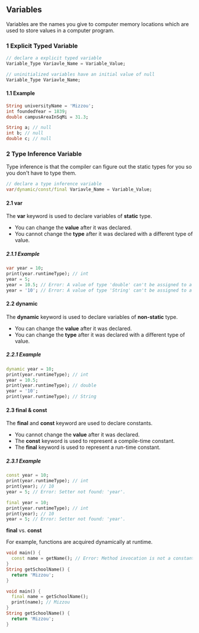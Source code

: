 ## Variables

Variables are the names you give to computer memory locations which are used to store values in a computer program.



### 1 Explicit Typed Variable

``` dart
// declare a explicit typed variable
Variable_Type Variavle_Name = Variable_Value;

// uninitialized variables have an initial value of null
Variable_Type Variavle_Name;
```

#### 1.1 Example

``` dart
String universityName = 'Mizzou';
int foundedYear = 1839;
double campusAreaInSqMi = 31.3;

String a; // null
int b; // null
double c; // null
```



### 2 Type Inference Variable

Type inference is that the compiler can figure out the static types for you so you don't have to type them.

``` dart
// declare a type inference variable
var/dynamic/const/final Variavle_Name = Variable_Value;
```

#### 2.1 var

The **var** keyword is used to declare variables of **static** type.

- You can change the **value** after it was declared.
- You cannot change the **type** after it was declared with a different type of value.

##### 2.1.1 Example

``` dart
var year = 10;
print(year.runtimeType); // int
year = 5;
year = 10.5; // Error: A value of type 'double' can't be assigned to a variable of type 'int'.
year = '10'; // Error: A value of type 'String' can't be assigned to a variable of type 'int'.
```

#### 2.2 dynamic

The **dynamic** keyword is used to declare variables of **non-static** type.

- You can change the **value** after it was declared.
- You can change the **type** after it was declared with a different type of value.

##### 2.2.1 Example

``` dart
dynamic year = 10;
print(year.runtimeType); // int
year = 10.5;
print(year.runtimeType); // double
year = '10';
print(year.runtimeType); // String
```

#### 2.3 final & const

The **final** and **const** keyword are used to declare constants.

* You cannot change the **value** after it was declared.
* The **const** keyword is used to represent a compile-time constant.
* The **final** keyword is used to represent a run-time constant.

##### 2.3.1 Example

``` dart
const year = 10;
print(year.runtimeType); // int
print(year); // 10
year = 5; // Error: Setter not found: 'year'.
```

``` dart
final year = 10;
print(year.runtimeType); // int
print(year); // 10
year = 5; // Error: Setter not found: 'year'.
```

**final** vs. **const**

For example, functions are acquired dynamically at runtime.

``` dart
void main() {
  const name = getName(); // Error: Method invocation is not a constant expression.
}
String getSchoolName() {
  return 'Mizzou';
}
```

``` dart
void main() {
  final name = getSchoolName();
  print(name); // Mizzou
}
String getSchoolName() {
  return 'Mizzou';
}
```



